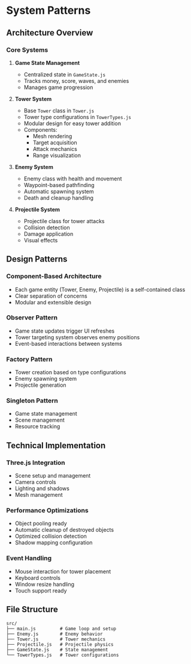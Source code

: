 # System Patterns

## Architecture Overview

### Core Systems
1. **Game State Management**
   - Centralized state in `GameState.js`
   - Tracks money, score, waves, and enemies
   - Manages game progression

2. **Tower System**
   - Base `Tower` class in `Tower.js`
   - Tower type configurations in `TowerTypes.js`
   - Modular design for easy tower addition
   - Components:
     - Mesh rendering
     - Target acquisition
     - Attack mechanics
     - Range visualization

3. **Enemy System**
   - Enemy class with health and movement
   - Waypoint-based pathfinding
   - Automatic spawning system
   - Death and cleanup handling

4. **Projectile System**
   - Projectile class for tower attacks
   - Collision detection
   - Damage application
   - Visual effects

## Design Patterns

### Component-Based Architecture
- Each game entity (Tower, Enemy, Projectile) is a self-contained class
- Clear separation of concerns
- Modular and extensible design

### Observer Pattern
- Game state updates trigger UI refreshes
- Tower targeting system observes enemy positions
- Event-based interactions between systems

### Factory Pattern
- Tower creation based on type configurations
- Enemy spawning system
- Projectile generation

### Singleton Pattern
- Game state management
- Scene management
- Resource tracking

## Technical Implementation

### Three.js Integration
- Scene setup and management
- Camera controls
- Lighting and shadows
- Mesh management

### Performance Optimizations
- Object pooling ready
- Automatic cleanup of destroyed objects
- Optimized collision detection
- Shadow mapping configuration

### Event Handling
- Mouse interaction for tower placement
- Keyboard controls
- Window resize handling
- Touch support ready

## File Structure
```
src/
├── main.js         # Game loop and setup
├── Enemy.js        # Enemy behavior
├── Tower.js        # Tower mechanics
├── Projectile.js   # Projectile physics
├── GameState.js    # State management
└── TowerTypes.js   # Tower configurations
``` 